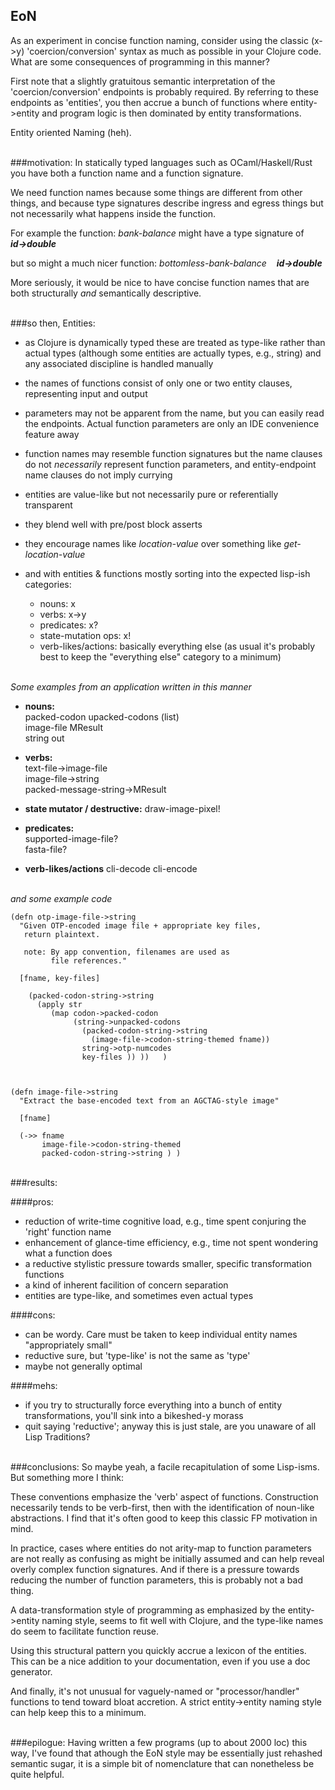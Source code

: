 EoN
---

As an experiment in concise function naming, consider using the classic (x->y) 'coercion/conversion' syntax as much as possible in your Clojure code. What are some consequences of programming in this manner?


First note that a slightly gratuitous semantic interpretation of the 'coercion/conversion' endpoints is probably required. By referring to these endpoints as 'entities', you then accrue a bunch of functions where entity->entity and program logic is then dominated by entity transformations. 

Entity oriented Naming (heh).


   
&nbsp;  
###motivation:
In statically typed languages such as OCaml/Haskell/Rust you have both a function name and a function signature.

We need function names because some things are different from other things, and because type signatures describe ingress and egress things but not necessarily what happens inside the function.

For example the function:
 *bank-balance*
  might have a type signature of &nbsp;&nbsp;   ***id->double***

  but so might a much nicer function:
 *bottomless-bank-balance* &nbsp;&nbsp;    ***id->double***

More seriously, it would be nice to have concise function names that are both structurally *and* semantically descriptive.


&nbsp;  
###so then, Entities:

  * as Clojure is dynamically typed these are treated as type-like rather than actual types (although some entities are actually types, e.g., string) and any associated discipline is handled manually 

  * the names of functions consist of only one or two entity clauses, representing input and output

  * parameters may not be apparent from the name, but you can easily read the endpoints. Actual function parameters are only an IDE convenience feature away

  * function names may resemble function signatures but the name clauses do not *necessarily* represent function parameters, and entity-endpoint name clauses do not imply currying

  * entities are value-like but not necessarily pure or referentially transparent

  * they blend well with pre/post block asserts

  * they encourage names like *location-value*  over something like *get-location-value*

  * and with entities & functions mostly sorting into the expected lisp-ish categories:

    * nouns:  x 
    * verbs:  x->y
    * predicates:  x?
    * state-mutation ops:  x!
    * verb-likes/actions:  basically everything else
      (as usual it's probably best to keep the "everything else" category to a minimum)



&nbsp;  
*Some examples from an application written in this manner* 

*  **nouns:**  
   packed-codon
   upacked-codons (list)  
   image-file
   MResult   
   string
   out


*  **verbs:**  
   text-file->image-file  
   image-file->string  
   packed-message-string->MResult  


*  **state mutator / destructive:**
   draw-image-pixel!


*  **predicates:**  
   supported-image-file?  
   fasta-file?  


*  **verb-likes/actions**
   cli-decode
   cli-encode   

    

&nbsp;  
*and some example code*

    (defn otp-image-file->string 
      "Given OTP-encoded image file + appropriate key files,
       return plaintext.

       note: By app convention, filenames are used as 
             file references."

      [fname, key-files]

        (packed-codon-string->string 
          (apply str 
             (map codon->packed-codon
                  (string->unpacked-codons 
                    (packed-codon-string->string 
                      (image-file->codon-string-themed fname)) 
                    string->otp-numcodes   
                    key-files )) ))   )



    (defn image-file->string 
      "Extract the base-encoded text from an AGCTAG-style image"

      [fname]

      (->> fname
           image-file->codon-string-themed
           packed-codon-string->string ) )



&nbsp;  
###results:

####pros:
   -  reduction of write-time cognitive load, e.g., time spent conjuring the 'right' function name
   -  enhancement of glance-time efficiency, e.g., time not spent wondering what a function does
   -  a reductive stylistic pressure towards smaller, specific transformation functions
   -  a kind of inherent facilition of concern separation
   -  entities are type-like, and sometimes even actual types

####cons:
   -  can be wordy. Care must be taken to keep individual entity names "appropriately small"
   -  reductive sure, but 'type-like' is not the same as 'type' 
   -  maybe not generally optimal

####mehs:
   -  if you try to structurally force everything into a bunch of entity transformations, you'll sink into a bikeshed-y morass  
   -  quit saying 'reductive'; anyway this is just stale, are you unaware of all Lisp Traditions?   

  
&nbsp;  
###conclusions:
So maybe yeah, a facile recapitulation of some Lisp-isms. But something more I think:

These conventions emphasize the 'verb' aspect of functions. Construction necessarily tends to be verb-first, then with the identification of noun-like abstractions. I find that it's often good to keep this classic FP motivation in mind.

In practice, cases where entities do not arity-map to function parameters are not really as confusing as might be initially assumed and can help reveal overly complex function signatures. And if there is a pressure towards reducing the number of function parameters, this is probably not a bad thing.

A data-transformation style of programming as emphasized by the entity->entity naming style, seems to fit well with Clojure, and the type-like names do seem to facilitate function reuse.

Using this structural pattern you quickly accrue a lexicon of the entities. This can be a nice addition to your documentation, even if you use a doc generator.

And finally, it's not unusual for vaguely-named or "processor/handler" functions to tend toward bloat accretion. A strict entity->entity naming style can help keep this to a minimum.


&nbsp;  
###epilogue:
Having written a few programs (up to about 2000 loc) this way, I've found that athough the EoN style may be essentially just rehashed semantic sugar, it is a simple bit of nomenclature that can nonetheless be quite helpful.

